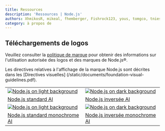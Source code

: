```yaml
---
title: Ressources
description: 'Ressources | Node.js'
authors: XhmikosR, mikeal, fhemberger, Fishrock123, yous, tomgco, tniessen, SMcCandlish, saadq, Trott, Gornstats, piperchester, naoufal, lpinca, j9t, bnoordhuis, harshadsabne, Chris911, MrJithil, AugustinMauroy
category: à propos de
---
```


## Téléchargements de logos

<!--lint disable nodejs-links-->

Veuillez consulter la [politique de marque](/trademark) pour obtenir des informations sur l'utilisation autorisée des logos et des marques de Node.js®.

<!--lint enable nodejs-links-->

<!--lint disable nodejs-links-->

Les directives relatives à l'affichage de la marque Node.js sont décrites dans les [Directives visuelles] (/static/documents/foundation-visual-guidelines.pdf).

<!--lint enable nodejs-links-->

<table class="resources-logos">
  <tr>
    <td class="bg-white"><a href="/static/images/logos/nodejs-new-pantone-black.ai"><img src="/static/images/logos/nodejs-new-pantone-black.svg" alt="Node.js on light background"/></a></td>
    <td class="bg-node-gray"><a href="/static/images/logos/nodejs-new-pantone-white.ai"><img src="/static/images/logos/nodejs-new-pantone-white.svg" alt="Node.js on dark background"/></a></td>
  </tr>
  <tr>
    <td><a href="/static/images/logos/nodejs-new-pantone-black.ai">Node.js standard AI</a></td>
    <td><a href="/static/images/logos/nodejs-new-pantone-white.ai">Node.js inversée AI</a></td>
  </tr>
  <tr>
    <td class="bg-white"><a href="/static/images/logos/nodejs-new-black.ai"><img src="/static/images/logos/nodejs-new-black.svg" alt="Node.js on light background"/></a></td>
    <td class="bg-node-gray"><a href="/static/images/logos/nodejs-new-white.ai"><img src="/static/images/logos/nodejs-new-white.svg" alt="Node.js on dark background"/></a></td>
  </tr>
  <tr>
    <td><a href="/static/images/logos/nodejs-new-black.ai">Node.js standard monochrome AI</a></td>
    <td><a href="/static/images/logos/nodejs-new-white.ai">Node.js inversée monochrome AI</a></td>
  </tr>
</table>
